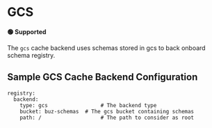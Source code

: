 # GCS

**🟢 Supported**

The `gcs` cache backend uses schemas stored in gcs to back onboard schema registry.

## Sample GCS Cache Backend Configuration

```
registry:
  backend:
    type: gcs                 # The backend type
    bucket: buz-schemas  # The gcs bucket containing schemas
    path: /                   # The path to consider as root
```
